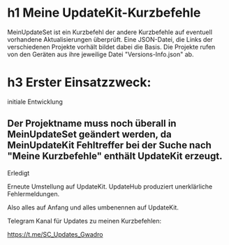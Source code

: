 # h1 Meine UpdateKit-Kurzbefehle

MeinUpdateSet ist ein Kurzbefehl der andere Kurzbefehle auf eventuell vorhandene Aktualisierungen überprüft.
Eine JSON-Datei, die Links der verschiedenen Projekte vorhält bildet dabei die Basis.
Die Projekte rufen von den Geräten aus ihre jeweilige Datei "Versions-Info.json" ab.

# h3 Erster Einsatzzweck:

initiale Entwicklung


Der Projektname muss noch überall in MeinUpdateSet geändert werden, da MeinUpdateKit Fehltreffer bei der Suche nach "Meine Kurzbefehle" enthält UpdateKit erzeugt.
------------
Erledigt

Erneute Umstellung auf UpdateKit. UpdateHub produziert unerklärliche Fehlermeldungen.

Also alles auf Anfang und alles umbenennen auf UpdateKit.

 Telegram Kanal für Updates zu meinen Kurzbefehlen:

 https://t.me/SC_Updates_Gwadro
